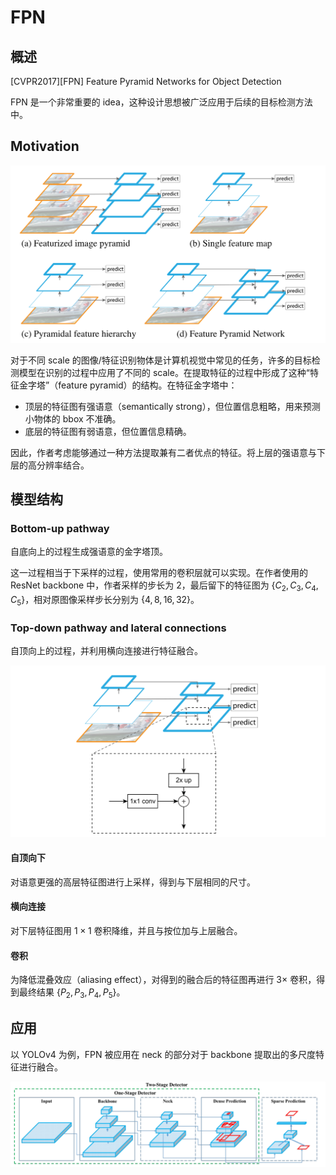 # FPN

## 概述

[CVPR2017][FPN] Feature Pyramid Networks for Object Detection

FPN 是一个非常重要的 idea，这种设计思想被广泛应用于后续的目标检测方法中。

## Motivation

![](./img/feature_pyramid.PNG)

对于不同 scale 的图像/特征识别物体是计算机视觉中常见的任务，许多的目标检测模型在识别的过程中应用了不同的 scale。在提取特征的过程中形成了这种“特征金字塔”（feature pyramid）的结构。在特征金字塔中：

- 顶层的特征图有强语意（semantically strong），但位置信息粗略，用来预测小物体的 bbox 不准确。
- 底层的特征图有弱语意，但位置信息精确。

因此，作者考虑能够通过一种方法提取兼有二者优点的特征。将上层的强语意与下层的高分辨率结合。

## 模型结构

### Bottom-up pathway

自底向上的过程生成强语意的金字塔顶。

这一过程相当于下采样的过程，使用常用的卷积层就可以实现。在作者使用的 ResNet backbone 中，作者采样的步长为 $2$，最后留下的特征图为 $\{C_2, C_3, C_4, C_5\}$，相对原图像采样步长分别为 $\{4, 8, 16, 32\}$。

### Top-down pathway and lateral connections

自顶向上的过程，并利用横向连接进行特征融合。

![](./img/top_down.PNG)

#### 自顶向下

对语意更强的高层特征图进行上采样，得到与下层相同的尺寸。

#### 横向连接

对下层特征图用 $1 \times 1$ 卷积降维，并且与按位加与上层融合。

#### 卷积

为降低混叠效应（aliasing effect），对得到的融合后的特征图再进行 $3 \times$ 卷积，得到最终结果 $\{P_2, P_3, P_4, P_5\}$。

## 应用

以 YOLOv4 为例，FPN 被应用在 neck 的部分对于 backbone 提取出的多尺度特征进行融合。

![](./img/fpn_in_yolov4.PNG)